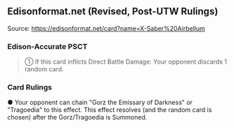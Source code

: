 
## Edisonformat.net (Revised, Post-UTW Rulings)

Source: https://edisonformat.net/card?name=X-Saber%20Airbellum

### Edison-Accurate PSCT

> ① If this card inflicts Direct Battle Damage: Your opponent discards 1 random card.

### Card Rulings

● Your opponent can chain "Gorz the Emissary of Darkness" or "Tragoedia" to this effect.
This effect resolves (and the random card is chosen) after the Gorz/Tragoedia is Summoned.
            